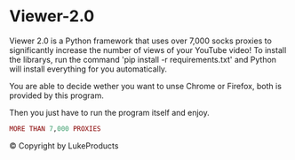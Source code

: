 # Viewer-2.0

Viewer 2.0 is a Python framework that uses  over 7,000 socks proxies to significantly increase the number of views of your YouTube video!
To install the librarys, run the command 'pip install -r requirements.txt' and Python will install everything for you automatically.

You are able to decide wether you want to unse Chrome or Firefox, both is provided by this program.

Then you just have to run the program itself and enjoy.
```ruby
MORE THAN 7,000 PROXIES
```

© Copyright by LukeProducts
